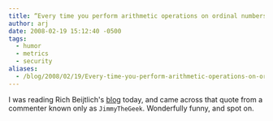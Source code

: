 ```yaml
---
title: “Every time you perform arithmetic operations on ordinal numbers, God kills a kitten”
author: arj
date: 2008-02-19 15:12:40 -0500
tags: 
  - humor
  - metrics
  - security
aliases:
  - /blog/2008/02/19/Every-time-you-perform-arithmetic-operations-on-ordinal-numbers-God-kills-a-kitten/
---
```

I was reading Rich Beijtlich's [blog](http://taosecurity.blogspot.com/2006/07/control-compliant-vs-field-assessed.html) today, and came across that quote from a commenter known only as `JimmyTheGeek`. Wonderfully funny, and spot on.
